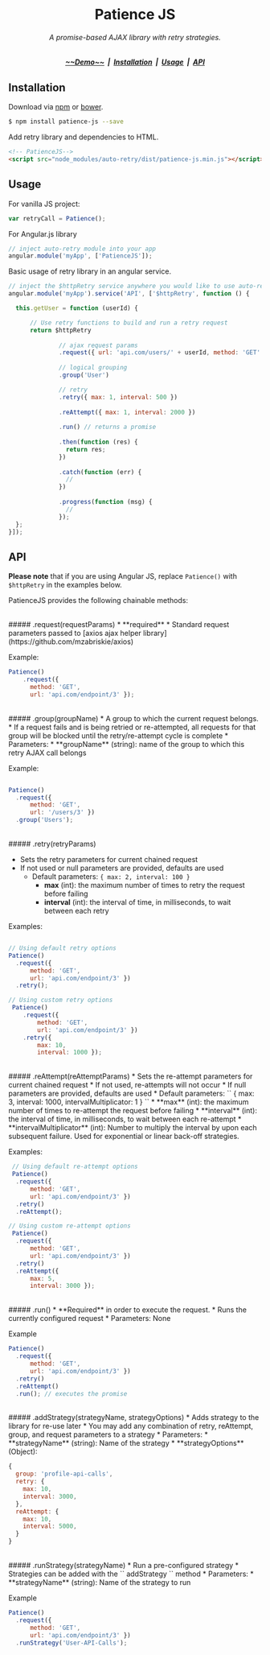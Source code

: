<br/>
<h1 align="center">Patience JS</h1>

<h6 align="center">
  A promise-based AJAX library with retry strategies.
</h6>

<h5 align="center">
  <a href="#">~~Demo~~</a> &nbsp;|&nbsp; 
  <a href="#installation">Installation</a> &nbsp;|&nbsp; 
  <a href="#usage">Usage</a> &nbsp;|&nbsp;
  <a href="#api">API</a>  
</h5>

## Installation

Download via [npm]() or [bower]().

```sh
$ npm install patience-js --save
```

Add retry library and dependencies to HTML.

```html
<!-- PatienceJS-->
<script src="node_modules/auto-retry/dist/patience-js.min.js"></script>
```

## Usage

For vanilla JS project:
```javascript
var retryCall = Patience();
```

For Angular.js library
```javascript
// inject auto-retry module into your app
angular.module('myApp', ['PatienceJS']);
```

Basic usage of retry library in an angular service.

```js
// inject the $httpRetry service anywhere you would like to use auto-retry
angular.module('myApp').service('API', ['$httpRetry', function () {

  this.getUser = function (userId) {

      // Use retry functions to build and run a retry request
      return $httpRetry
              
              // ajax request params
              .request({ url: 'api.com/users/' + userId, method: 'GET' })
              
              // logical grouping
              .group('User')

              // retry
              .retry({ max: 1, interval: 500 })
              
              .reAttempt({ max: 1, interval: 2000 })
              
              .run() // returns a promise
              
              .then(function (res) {
                return res;
              })
              
              .catch(function (err) {
                //
              })
              
              .progress(function (msg) {
                // 
              });
  };
}]);
```

## API

**Please note** that if you are using Angular JS, replace `Patience()` with `$httpRetry` in the examples below.

PatienceJS provides the following chainable methods:


<br/>
##### .request(requestParams)
 * **required**
 * Standard request parameters passed to [axios ajax helper library](https://github.com/mzabriskie/axios)

 Example: 

```js
Patience()
    .request({
      method: 'GET', 
      url: 'api.com/endpoint/3' });
```

<br/>
##### .group(groupName)
 * A group to which the current request belongs.
 * If a request fails and is being retried or re-attempted, all requests for that group will be blocked until the retry/re-attempt cycle is complete
 * Parameters:
    * **groupName** (string): name of the group to which this retry AJAX call belongs

 Example: 

```js

Patience()
  .request({ 
      method: 'GET', 
      url: '/users/3' })
  .group('Users');

```

<br/>
##### .retry(retryParams)

 * Sets the retry parameters for current chained request
 * If not used or null parameters are provided, defaults are used
   * Default parameters: `` { max: 2, interval: 100 } ``
     * **max** (int): the maximum number of times to retry the request before failing
     * **interval** (int): the interval of time, in milliseconds, to wait between each retry

 Examples:

```js

// Using default retry options
Patience()
  .request({ 
      method: 'GET', 
      url: 'api.com/endpoint/3' })
  .retry();

// Using custom retry options
 Patience()
    .request({ 
        method: 'GET', 
        url: 'api.com/endpoint/3' })
    .retry({ 
        max: 10, 
        interval: 1000 });
```

<br/>
##### .reAttempt(reAttemptParams)
 * Sets the re-attempt parameters for current chained request
 * If not used, re-attempts will not occur
 * If null parameters are provided, defaults are used
   * Default parameters: `` { max: 3, interval: 1000, intervalMultiplicator: 1 } ``
     * **max** (int): the maximum number of times to re-attempt the request before failing
     * **interval** (int): the interval of time, in milliseconds, to wait between each re-attempt
     * **intervalMultiplicator** (int): Number to multiply the interval by upon each subsequent failure. Used for exponential or linear back-off strategies.

 Examples:

```js
 // Using default re-attempt options
 Patience()
  .request({ 
      method: 'GET', 
      url: 'api.com/endpoint/3' })
  .retry()
  .reAttempt();

// Using custom re-attempt options
 Patience()
  .request({ 
      method: 'GET', 
      url: 'api.com/endpoint/3' })
  .retry()
  .reAttempt({
      max: 5,
      interval: 3000 });
```

<br/>
##### .run()
 * **Required** in order to execute the request.
 * Runs the currently configured request
 * Parameters: None

 Example
```js
Patience()
  .request({ 
      method: 'GET', 
      url: 'api.com/endpoint/3' })
  .retry()
  .reAttempt()
  .run(); // executes the promise
```

<br/>
##### .addStrategy(strategyName, strategyOptions)
 * Adds strategy to the library for re-use later
 * You may add any combination of retry, reAttempt, group, and request parameters to a strategy
 * Parameters:
     * **strategyName** (string): Name of the strategy
     * **strategyOptions** (Object):

```js
{
  group: 'profile-api-calls',
  retry: {
    max: 10,
    interval: 3000,
  },
  reAttempt: {
    max: 10,
    interval: 5000,
  }
}
```

<br/>
##### .runStrategy(strategyName)
 * Run a pre-configured strategy
 * Strategies can be added with the `` addStrategy `` method
 * Parameters:
    * **strategyName** (string): Name of the strategy to run
 
 Example

```js
Patience()
  .request({ 
      method: 'GET', 
      url: 'api.com/endpoint/3' })
  .runStrategy('User-API-Calls');
```

